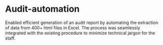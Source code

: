# Audit-automation
Enabled efficient generation of an audit report by automating the extraction of data from 400+ html files in Excel. The process was seamlessly integrated with the existing procedure to minimize technical jargon for the staff.
